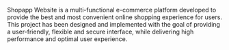 Shopapp Website is a multi-functional e-commerce platform developed to provide the best and most convenient online shopping experience for users. This project has been designed and implemented with the goal of providing a user-friendly, flexible and secure interface, while delivering high performance and optimal user experience.
